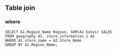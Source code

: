 ## Table join
### where
```
SELECT A1.Region_Name Region, SUM(A2.Sales) SALES
FROM geography A1, store_information_1 A2
WHERE A1.store_name = A2.Store_Name
GROUP BY A1.Region_Name;
```
```
```

